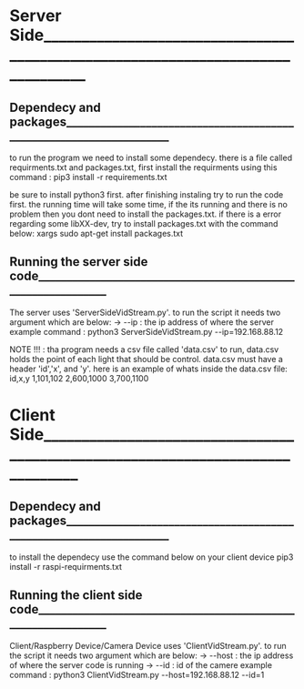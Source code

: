 # Server Side________________________________________________________________________________
## Dependecy and packages____________________________________________________________________
to run the program we need to install some dependecy. there is a file
called requirments.txt and packages.txt, first install the requirments using
this command : 
pip3 install -r requirements.txt

be sure to install python3 first. after finishing instaling try to run the code first.
the running time will take some time, if the its running and there is no problem then you
dont need to install the packages.txt. if there is a error regarding some libXX-dev, try to 
install packages.txt with the command below:
xargs sudo apt-get install packages.txt

## Running the server side code______________________________________________________________
The server uses 'ServerSideVidStream.py'. to run the
script it needs two argument which are below:
-> --ip : the ip address of where the server
example command : python3 ServerSideVidStream.py --ip=192.168.88.12

NOTE !!! : tha program needs a csv file called 'data.csv' to run, data.csv holds
the point of each light that should be control. data.csv must have a header 
'id','x', and 'y'. here is an example of whats inside the data.csv file:
id,x,y
1,101,102
2,600,1000
3,700,1100


# Client Side_______________________________________________________________________________
## Dependecy and packages____________________________________________________________________
to install the dependecy use the command below on your client device
pip3 install -r raspi-requirments.txt

## Running the client side code______________________________________________________________
Client/Raspberry Device/Camera Device uses 'ClientVidStream.py'. to run the
script it needs two argument which are below:
-> --host : the ip address of where the server code is running
-> --id   : id of the camere
example command : python3 ClientVidStream.py --host=192.168.88.12 --id=1
